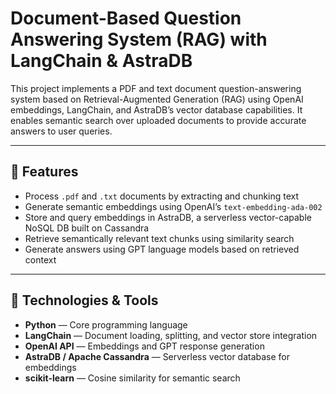 # Document-Based Question Answering System (RAG) with LangChain & AstraDB

This project implements a PDF and text document question-answering system based on Retrieval-Augmented Generation (RAG) using OpenAI embeddings, LangChain, and AstraDB’s vector database capabilities. It enables semantic search over uploaded documents to provide accurate answers to user queries.

---

## 🚀 Features

- Process `.pdf` and `.txt` documents by extracting and chunking text
- Generate semantic embeddings using OpenAI’s `text-embedding-ada-002`
- Store and query embeddings in AstraDB, a serverless vector-capable NoSQL DB built on Cassandra
- Retrieve semantically relevant text chunks using similarity search
- Generate answers using GPT language models based on retrieved context

---

## 🧰 Technologies & Tools

- **Python** — Core programming language
- **LangChain** — Document loading, splitting, and vector store integration
- **OpenAI API** — Embeddings and GPT response generation
- **AstraDB / Apache Cassandra** — Serverless vector database for embeddings
- **scikit-learn** — Cosine similarity for semantic search

